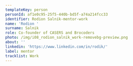 ```yaml
---
templateKey: person
personId: af1e0c95-25f5-440b-bd5f-a74a214fcc33
identifier: Rodion Salnik-mentor-work
name: 'Rodion '
surname: Salnik
role: Co-founder of CASERS and Brocoders
photo: /img/i08_rodion_salnik_work-removebg-preview.png
about: ''
linkedin: 'https://www.linkedin.com/in/rodik/'
label: mentor
tracklist: Work
---
```

